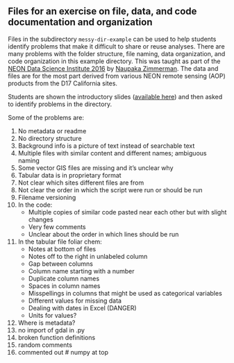 ## Files for an exercise on file, data, and code documentation and organization

Files in the subdirectory `messy-dir-example` can be used to help
students identify problems that make it difficult to share or reuse
analyses. There are many problems with the folder structure, file
naming, data organization, and code organization in this example
directory. This was taught as part of the [NEON Data Science Institute
2016](https://www.neonscience.org/neon-data-institute-2016) by
[Naupaka Zimmerman](https://github.com/naupaka). The data and files are
for the most part derived from various NEON remote sensing (AOP) products 
from the D17 California sites.

Students are shown the introductory slides 
([available here](http://neonscience.github.io/slide-shows/intro-reprod-science.html))
and then asked to identify problems in the directory.

Some of the problems are:

1. No metadata or readme
1. No directory structure
1. Background info is a picture of text instead of searchable text
1. Multiple files with similar content and different names; ambiguous naming
1. Some vector GIS files are missing and it’s unclear why
1. Tabular data is in proprietary format
1. Not clear which sites different files are from
1. Not clear the order in which the script were run or should be run
1. Filename versioning
1. In the code:
    * Multiple copies of similar code pasted near each other but with slight changes
    * Very few comments
    * Unclear about the order in which lines should be run
1. In the tabular file foliar chem:
    * Notes at bottom of files
    * Notes off to the right in unlabeled column
    * Gap between columns
    * Column name starting with a number
    * Duplicate column names
    * Spaces in column names
    * Misspellings in columns that might be used as categorical variables
    * Different values for missing data
    * Dealing with dates in Excel (DANGER)
    * Units for values?
1. Where is metadata?
1. no import of gdal in .py
1. broken function definitions
1. random comments
1. commented out # numpy at top


